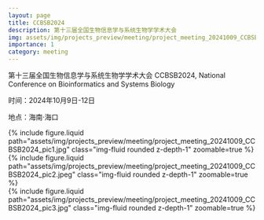 ```yaml
---
layout: page
title: CCBSB2024
description: 第十三届全国生物信息学与系统生物学学术大会
img: assets/img/projects_preview/meeting/project_meeting_20241009_CCBSB2024.jpg
importance: 1
category: meeting
---
```


第十三届全国生物信息学与系统生物学学术大会
CCBSB2024, National Conference on Bioinformatics and Systems Biology

时间：2024年10月9日-12日

地点：海南·海口

<div class="row mt-3">
    <!-- 左侧，使用 col-sm-6 表示占一半宽度 -->
    <div class="col-sm-6 mt-3">
        <div class="col-sm mt-3 mt-md-0">
            {% include figure.liquid path="assets/img/projects_preview/meeting/project_meeting_20241009_CCBSB2024_pic1.jpg" class="img-fluid rounded z-depth-1" zoomable=true %}
        </div>
        <div class="col-sm mt-3 mt-md-0">
            {% include figure.liquid path="assets/img/projects_preview/meeting/project_meeting_20241009_CCBSB2024_pic2.jpeg" class="img-fluid rounded z-depth-1" zoomable=true %}
        </div>
    </div>
    <!-- 右侧的纵向图片 -->
    <div class="col-sm-6 mt-3">
        <div class="col-sm mt-3 mt-md-0">
            {% include figure.liquid path="assets/img/projects_preview/meeting/project_meeting_20241009_CCBSB2024_pic3.jpg" class="img-fluid rounded z-depth-1" zoomable=true %}
        </div>
    </div>
</div>